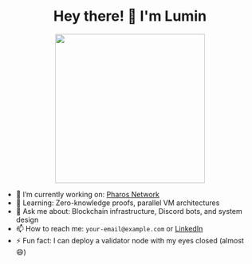 <h1 align="center">Hey there! 👋 I'm Lumin</h1>

<p align="center">
  <img src="https://media.giphy.com/media/du3J3cXyzhj75IOgvA/giphy.gif" width="300"/>
</p>

- 🔭 I’m currently working on: [Pharos Network](https://pharos.network)
- 🌱 Learning: Zero-knowledge proofs, parallel VM architectures
- 💬 Ask me about: Blockchain infrastructure, Discord bots, and system design
- 📫 How to reach me: `your-email@example.com` or [LinkedIn](https://linkedin.com/in/yourprofile)
- ⚡ Fun fact: I can deploy a validator node with my eyes closed (almost 😄)

